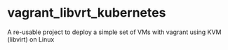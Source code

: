 # vagrant_libvrt_kubernetes
A re-usable project to deploy a simple set of VMs with vagrant using KVM (libvirt) on Linux
